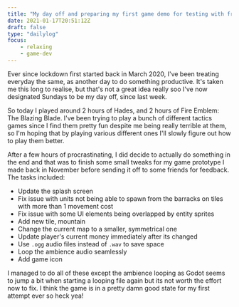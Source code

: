 ```yaml
---
title: "My day off and preparing my first game demo for testing with friends"
date: 2021-01-17T20:51:12Z
draft: false
type: "dailylog"
focus: 
    - relaxing
    - game-dev
---
```


Ever since lockdown first started back in March 2020, I've been treating everyday the same, as another day to do something productive. It's taken me this long to realise, but that's not a great idea really soo I've now designated Sundays to be my day off, since last week.

So today I played around 2 hours of Hades, and 2 hours of Fire Emblem: The Blazing Blade. I've been trying to play a bunch of different tactics games since I find them pretty fun despite me being really terrible at them, so I'm hoping that by playing various different ones I'll slowly figure out how to play them better.

After a few hours of procrastinating, I did decide to actually do something in the end and that was to finish some small tweaks for my game prototype I made back in November before sending it off to some friends for feedback. The tasks included:

- Update the splash screen
- Fix issue with units not being able to spawn from the barracks on tiles with more than 1 movement cost
- Fix issue with some UI elements being overlapped by entity sprites
- Add new tile, mountain
- Change the current map to a smaller, symmetrical one
- Update player's current money immediately after its changed
- Use `.ogg` audio files instead of `.wav` to save space
- Loop the ambience audio seamlessly
- Add game icon

I managed to do all of these except the ambience looping as Godot seems to jump a bit when starting a looping file again but its not worth the effort now to fix. I think the game is in a pretty damn good state for my first attempt ever so heck yea!
